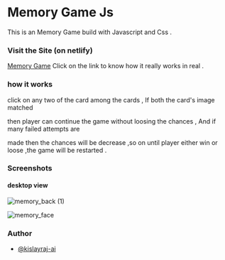# Memory Game Js

This is an Memory Game build with Javascript and Css .

### Visit the Site (on netlify)

[Memory Game](https://kislayraj-ai-memory-game.netlify.app/) Click on the link
to know how it really works in real .

### how it works

click on any two of the card among the cards , If both the card's image matched

then player can continue the game without loosing the chances , And if many
failed attempts are

made then the chances will be decrease ,so on until player either win or loose
,the game will be restarted .

### Screenshots

#### desktop view

![memory_back (1)](https://user-images.githubusercontent.com/68383933/144706679-3c8b1217-93a7-47a9-a955-4b30eeeff010.png)

![memory_face](https://user-images.githubusercontent.com/68383933/144706682-cacbb2ea-f50a-4c8a-8afa-710bc52c2036.png)

### Author

- [@kislayraj-ai](https://www.github.com/kislayraj-ai)
